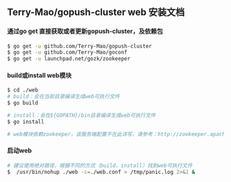 ## Terry-Mao/gopush-cluster web 安装文档
#### 通过go get 直接获取或者更新gopush-cluster，及依赖包
```sh
$ go get -u github.com/Terry-Mao/gopush-cluster
$ go get -u github.com/Terry-Mao/goconf
$ go get -u launchpad.net/gozk/zookeeper
```

#### build或install web模块
```sh
$ cd ./web
# build：会在当前目录编译生成web可执行文件
$ go build

# install：会在${GOPATH}/bin目录编译生成web可执行文件
$ go install

# web模块依赖zookeeper，该服务端配置不在此详写，请参考：http://zookeeper.apache.org/releases.html
```

#### 启动web
```sh
# 建议使用绝对路径，根据不同的方式（build，install）找到web可执行文件
$  /usr/bin/nohup ./web -c=./web.conf > /tmp/panic.log 2>&1 &
```


